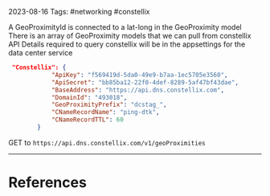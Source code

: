 2023-08-16
Tags: #networking #constellix

A GeoProximityId is connected to a lat-long in the GeoProximity model
There is an array of GeoProximity models that we can pull from constellix API
Details required to query constellix will be in the appsettings for the data center service

```json
 "Constellix": {
            "ApiKey": "f569419d-5da0-49e9-b7aa-1ec5705e3560",
            "ApiSecret": "bb85ba12-22f0-4def-8289-5af47bf43dae",
            "BaseAddress": "https://api.dns.constellix.com",
            "DomainId": "493018",
            "GeoProximityPrefix": "dcstag_",
            "CNameRecordName": "ping-dtk",
            "CNameRecordTTL": 60
        } 
```

GET to `https://api.dns.constellix.com/v1/geoProximities`



---
# References
